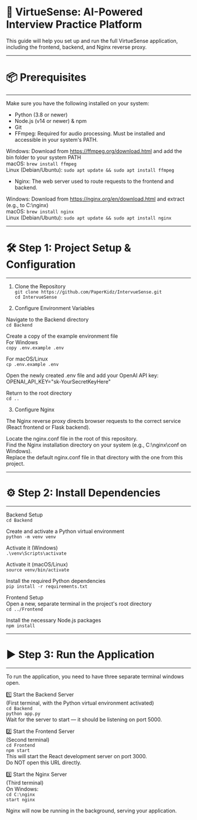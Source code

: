 # 🚀 VirtueSense: AI-Powered Interview Practice Platform

This guide will help you set up and run the full VirtueSense application, including the frontend, backend, and Nginx reverse proxy.

------------------------------------------------------------
# 📦 Prerequisites
------------------------------------------------------------

Make sure you have the following installed on your system:

- Python (3.8 or newer)
- Node.js (v14 or newer) & npm
- Git
- FFmpeg: Required for audio processing. Must be installed and accessible in your system's PATH.

Windows: Download from https://ffmpeg.org/download.html and add the bin folder to your system PATH  
macOS:
```brew install ffmpeg```  
Linux (Debian/Ubuntu):
```sudo apt update && sudo apt install ffmpeg```

- Nginx: The web server used to route requests to the frontend and backend.

Windows: Download from https://nginx.org/en/download.html and extract (e.g., to C:\nginx)  
macOS:
```brew install nginx```  
Linux (Debian/Ubuntu):
```sudo apt update && sudo apt install nginx```

------------------------------------------------------------
# 🛠️ Step 1: Project Setup & Configuration
------------------------------------------------------------

1. Clone the Repository  
```git clone https://github.com/PaperKidz/IntervueSense.git```  
```cd IntervueSense```

2. Configure Environment Variables  

Navigate to the Backend directory  
```cd Backend```

Create a copy of the example environment file  
For Windows  
```copy .env.example .env```  

For macOS/Linux  
```cp .env.example .env```

Open the newly created .env file and add your OpenAI API key:  
OPENAI_API_KEY="sk-YourSecretKeyHere"

Return to the root directory  
```cd ..```

3. Configure Nginx  

The Nginx reverse proxy directs browser requests to the correct service (React frontend or Flask backend).  

Locate the nginx.conf file in the root of this repository.  
Find the Nginx installation directory on your system (e.g., C:\nginx\conf on Windows).  
Replace the default nginx.conf file in that directory with the one from this project.

------------------------------------------------------------
# ⚙️ Step 2: Install Dependencies
------------------------------------------------------------

Backend Setup  
```cd Backend```

Create and activate a Python virtual environment  
```python -m venv venv```

Activate it (Windows)  
```.\venv\Scripts\activate```

Activate it (macOS/Linux)  
```source venv/bin/activate```

Install the required Python dependencies  
```pip install -r requirements.txt```

Frontend Setup  
Open a new, separate terminal in the project's root directory  
```cd ../Frontend```

Install the necessary Node.js packages  
```npm install```

------------------------------------------------------------
# ▶️ Step 3: Run the Application
------------------------------------------------------------

To run the application, you need to have three separate terminal windows open.

1️⃣ Start the Backend Server  
(First terminal, with the Python virtual environment activated)  
```cd Backend```  
```python app.py```  
Wait for the server to start — it should be listening on port 5000.

2️⃣ Start the Frontend Server  
(Second terminal)  
```cd Frontend```  
```npm start```  
This will start the React development server on port 3000.  
Do NOT open this URL directly.

3️⃣ Start the Nginx Server  
(Third terminal)  
On Windows:  
```cd C:\nginx```  
```start nginx```

Nginx will now be running in the background, serving your application.
